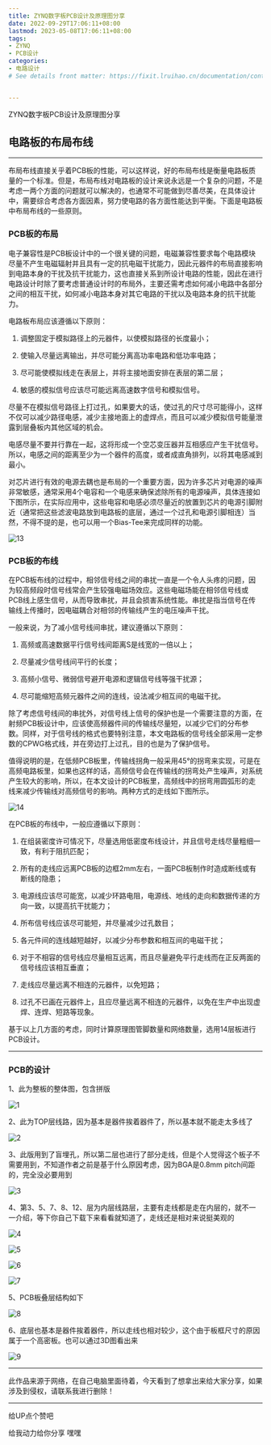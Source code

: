 ```yaml
---
title: ZYNQ数字板PCB设计及原理图分享
date: 2022-09-29T17:06:11+08:00
lastmod: 2023-05-08T17:06:11+08:00
tags:
- ZYNQ
- PCB设计
categories:
- 电路设计
# See details front matter: https://fixit.lruihao.cn/documentation/content-management/introduction/#front-matter


---
```


ZYNQ数字板PCB设计及原理图分享

<!--more-->
## 电路板的布局布线

___

布局布线直接关乎着PCB板的性能，可以这样说，好的布局布线是衡量电路板质量的一个标准。但是，布局布线对电路板的设计来说永远是一个复杂的问题，不是考虑一两个方面的问题就可以解决的，也通常不可能做到尽善尽美，在具体设计中，需要综合考虑各方面因素，努力使电路的各方面性能达到平衡。下面是电路板中布局布线的一些原则。

### PCB板的布局

电子兼容性是PCB板设计中的一个很关键的问题，电磁兼容性要求每个电路模块尽量不产生电磁辐射并且具有一定的抗电磁干扰能力，因此元器件的布局直接影响到电路本身的干扰及抗干扰能力，这也直接关系到所设计电路的性能，因此在进行电路设计时除了要考虑普通设计时的布局外，主要还需考虑如何减小电路中各部分之间的相互干扰，如何减小电路本身对其它电路的干扰以及电路本身的抗干扰能力。

电路板布局应该遵循以下原则：

1)	调整固定于模拟路径上的元器件，以使模拟路径的长度最小； 

2)	使输入尽量远离输出，并尽可能分离高功率电路和低功率电路； 

3)	尽可能使模拟线走在表层上，并将主接地面安排在表层的第二层； 

4)	敏感的模拟信号应该尽可能远离高速数字信号和模拟信号。 


尽量不在模拟信号路径上打过孔，如果要大的话，使过孔的尺寸尽可能得小，这样不仅可以减少路径电感，减少主接地面上的虚焊点，而且可以减少模拟信号能量泄露到层叠板内其他区域的机会。

电感尽量不要并行靠在一起，这将形成一个空芯变压器并互相感应产生干扰信号。所以，电感之间的距离至少为一个器件的高度，或者成直角排列，以将其电感减到最小。

对芯片进行有效的电源去耦也是布局的一个重要方面，因为许多芯片对电源的噪声非常敏感，通常采用4个电容和一个电感来确保滤除所有的电源噪声，具体连接如下图所示，在实际应用中，这些电容和电感必须尽量近的放置到芯片的电源引脚附近（通常把这些滤波电路放到电路板的底层，通过一个过孔和电源引脚相连）当然，不得不提的是，也可以用一个Bias-Tee来完成同样的功能。

![13](./13.png "芯片去耦示意图")

### PCB板的布线

在PCB板布线的过程中，相邻信号线之间的串扰一直是一个令人头疼的问题，因为较高频段时信号线常会产生较强电磁场效应。这些电磁场能在相邻信号线或PCB线上感生信号，从而导致串扰，并且会损害系统性能。串扰是指当信号在传输线上传播时，因电磁耦合对相邻的传输线产生的电压噪声干扰。

一般来说，为了减小信号线间串扰，建议遵循以下原则：

1)	高频或高速数据平行信号线间距离S是线宽的一倍以上； 

2)	尽量减少信号线间平行的长度； 

3)	高频小信号、微弱信号避开电源和逻辑信号线等强干扰源； 

4)	尽可能缩短高频元器件之间的连线，设法减少相互间的电磁干扰。

除了考虑信号线间的串扰外，对信号线上信号的保护也是一个需要注意的方面，在射频PCB板设计中，应该使高频器件间的传输线尽量短，以减少它们的分布参数。同样，对于信号线的格式也要特别注意，本文电路板的信号线全部采用一定参数的CPWG格式线，并在旁边打上过孔，目的也是为了保护信号。

值得说明的是，在低频PCB板里，传输线拐角一般采用45°的拐弯来实现，可是在高频电路板里，如果也这样的话，高频信号会在传输线的拐弯处产生噪声，对系统产生较大的影响，所以，在本文设计的PCB板里，高频线中的拐弯用圆弧形的走线来减少传输线对高频信号的影响。两种方式的走线如下图所示。

![14](./14.png "导线的两种走线方式")

在PCB板的布线中，一般应遵循以下原则： 

1)	在组装密度许可情况下，尽量选用低密度布线设计，并且信号走线尽量粗细一致，有利于阻抗匹配； 

2)	所有的走线应远离PCB板的边框2mm左右，一面PCB板制作时造成断线或有断线的隐患；

3)	电源线应该尽可能宽，以减少环路电阻，电源线、地线的走向和数据传递的方向一致，以提高抗干扰能力；

4)	所布信号线应该尽可能短，并尽量减少过孔数目；

5)	各元件间的连线越短越好，以减少分布参数和相互间的电磁干扰；

6)	对于不相容的信号线应尽量相互远离，而且尽量避免平行走线而在正反两面的信号线应该相互垂直；

7)	走线应尽量远离不相连的元器件，以免短路；

8)	过孔不已画在元器件上，且应尽量远离不相连的元器件，以免在生产中出现虚焊、连焊、短路等现象。

基于以上几方面的考虑，同时计算原理图管脚数量和网络数量，选用14层板进行PCB设计。

___

### PCB的设计

1、此为整板的整体图，包含拼版

![1](./2025-05-09-15-01-27.png)

2、此为TOP层线路，因为基本是器件挨着器件了，所以基本就不能走太多线了

![2](./2.png)

3、此版用到了盲埋孔，所以第二层也进行了部分走线，但是个人觉得这个板子不需要用到，不知道作者之前是基于什么原因考虑，因为BGA是0.8mm pitch间距的，完全没必要用到

![3](./3.png)

4、第3、5、7、8、12、层为内层线路层，主要有走线都是走在内层的，就不一一介绍，等下你自己下载下来看看就知道了，走线还是相对来说挺美观的

![4](./4.png)

![5](./5.png)

![6](./6.png)

![7](./7.png)

5、PCB板叠层结构如下

![8](./8.png)

6、底层也基本是器件挨着器件，所以走线也相对较少，这个由于板框尺寸的原因属于一个高密板。也可以通过3D图看出来

![9](./9.png)

___

此作品来源于网络，在自己电脑里面待着，今天看到了想拿出来给大家分享，如果涉及到侵权，请联系我进行删除！

___

给UP点个赞吧

给我动力给你分享 嘿嘿




